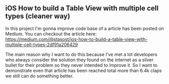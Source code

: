 ## iOS How to build a Table View with multiple cell types (cleaner way)

In this project I'm gonna improve code base of a article has been posted on Medium. You can checkout the article here:
https://medium.com/@stasost/ios-how-to-build-a-table-view-with-multiple-cell-types-2df91a206429

The main reason why I want to do this because I've met a lot developers who always consider the solution they found on the internet as a silver bullet for their problem so they never intended to improve it. So I want to demonstrate even that article has been reached total more than 6.4k claps we still can do something better.
